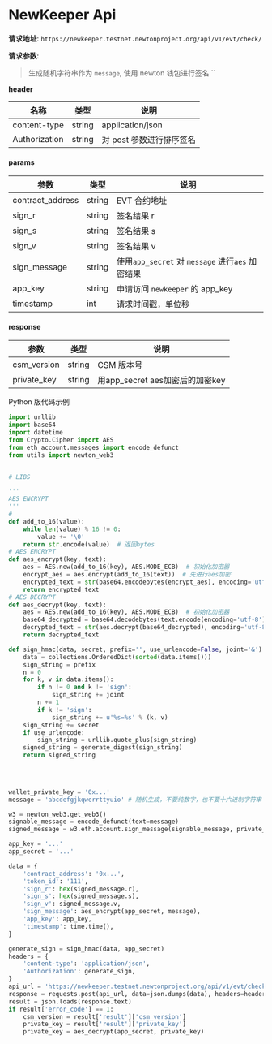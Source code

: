 # NewKeeper Api 



**请求地址**: `https://newkeeper.testnet.newtonproject.org/api/v1/evt/check/`

**请求参数**:

> 生成随机字符串作为  `message`,  使用 newton 钱包进行签名  ``



**header** 

| 名称          | 类型   | 说明                     |
| ------------- | ------ | ------------------------ |
| content-type  | string | application/json         |
| Authorization | string | 对 post 参数进行排序签名 |

#### params

| 参数             | 类型   | 说明                                             |
| ---------------- | ------ | ------------------------------------------------ |
| contract_address | string | EVT 合约地址                                     |
| sign_r           | string | 签名结果 r                                       |
| sign_s           | string | 签名结果 s                                       |
| sign_v           | string | 签名结果 v                                       |
| sign_message     | string | 使用`app_secret` 对 `message` 进行`aes` 加密结果 |
| app_key          | string | 申请访问 `newkeeper` 的 app_key                  |
| timestamp        | int    | 请求时间戳，单位秒                               |

#### response

| 参数        | 类型   | 说明                            |
| ----------- | ------ | ------------------------------- |
| csm_version | string | CSM 版本号                      |
| private_key | string | 用app_secret aes加密后的加密key |



Python 版代码示例

```python
import urllib
import base64
import datetime
from Crypto.Cipher import AES
from eth_account.messages import encode_defunct
from utils import newton_web3


# LIBS

'''
AES ENCRYPT
'''
# 
def add_to_16(value):
    while len(value) % 16 != 0:
        value += '\0'
    return str.encode(value)  # 返回bytes
# AES ENCRYPT
def aes_encrypt(key, text):
    aes = AES.new(add_to_16(key), AES.MODE_ECB)  # 初始化加密器
    encrypt_aes = aes.encrypt(add_to_16(text))  # 先进行aes加密
    encrypted_text = str(base64.encodebytes(encrypt_aes), encoding='utf-8')  # 执行加密并转码返回bytes
    return encrypted_text
# AES DECRYPT
def aes_decrypt(key, text):
    aes = AES.new(add_to_16(key), AES.MODE_ECB)  # 初始化加密器
    base64_decrypted = base64.decodebytes(text.encode(encoding='utf-8'))  # 优先逆向解密base64成bytes
    decrypted_text = str(aes.decrypt(base64_decrypted), encoding='utf-8').replace('\0', '')  # 执行解密密并转码返回str
    return decrypted_text

def sign_hmac(data, secret, prefix='', use_urlencode=False, joint='&'):
    data = collections.OrderedDict(sorted(data.items()))
    sign_string = prefix
    n = 0
    for k, v in data.items():
        if n != 0 and k != 'sign':
            sign_string += joint
        n += 1
        if k != 'sign':
            sign_string += u'%s=%s' % (k, v)
    sign_string += secret
    if use_urlencode:
        sign_string = urllib.quote_plus(sign_string)
    signed_string = generate_digest(sign_string)
    return signed_string
  
  


wallet_private_key = '0x...'
message = 'abcdefgjkqwerrttyuio' # 随机生成，不要纯数字，也不要十六进制字符串

w3 = newton_web3.get_web3()
signable_message = encode_defunct(text=message)
signed_message = w3.eth.account.sign_message(signable_message, private_key=wallet_private_key)

app_key = '...'
app_secret = '...'

data = {
    'contract_address': '0x...',
    'token_id': '111',
    'sign_r': hex(signed_message.r),
    'sign_s': hex(signed_message.s),
    'sign_v': signed_message.v,
    'sign_message': aes_encrypt(app_secret, message),
    'app_key': app_key,
    'timestamp': time.time(),
}

generate_sign = sign_hmac(data, app_secret)
headers = {
    'content-type': 'application/json',
    'Authorization': generate_sign,
}
api_url = 'https://newkeeper.testnet.newtonproject.org/api/v1/evt/check/'
response = requests.post(api_url, data=json.dumps(data), headers=headers)
result = json.loads(response.text)
if result['error_code'] == 1:
    csm_version = result['result']['csm_version']
    private_key = result['result']['private_key']
    private_key = aes_decrypt(app_secret, private_key)

```

